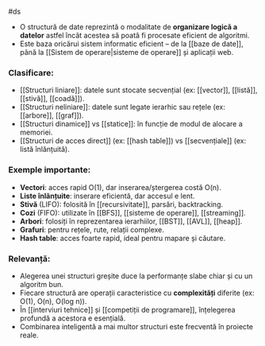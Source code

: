 #ds 
- O structură de date reprezintă o modalitate de **organizare logică a datelor** astfel încât acestea să poată fi procesate eficient de algoritmi.
- Este baza oricărui sistem informatic eficient – de la [[baze de date]], până la [[Sistem de operare|sisteme de operare]] și aplicații web.

### Clasificare:

- [[Structuri liniare]]: datele sunt stocate secvențial (ex: [[vector]], [[listă]], [[stivă]], [[coadă]]).
- [[Structuri neliniare]]: datele sunt legate ierarhic sau rețele (ex: [[arbore]], [[graf]]).
- [[Structuri dinamice]] vs [[statice]]: în funcție de modul de alocare a memoriei.
- [[Structuri de acces direct]] (ex: [[hash table]]) vs [[secvențiale]] (ex: listă înlănțuită).

### Exemple importante:

- **Vectori**: acces rapid O(1), dar inserarea/ștergerea costă O(n).
- **Liste înlănțuite**: inserare eficientă, dar accesul e lent.
- **Stivă** (LIFO): folosită în [[recursivitate]], parsări, backtracking.
- **Cozi** (FIFO): utilizate în [[BFS]], [[sisteme de operare]], [[streaming]].
- **Arbori**: folosiți în reprezentarea ierarhiilor, [[BST]], [[AVL]], [[heap]].
- **Grafuri**: pentru rețele, rute, relații complexe.
- **Hash table**: acces foarte rapid, ideal pentru mapare și căutare.

### Relevanță:

- Alegerea unei structuri greșite duce la performanțe slabe chiar și cu un algoritm bun.
- Fiecare structură are operații caracteristice cu **complexități** diferite (ex: O(1), O(n), O(log n)).
- În [[interviuri tehnice]] și [[competiții de programare]], înțelegerea profundă a acestora e esențială.
- Combinarea inteligentă a mai multor structuri este frecventă în proiecte reale.

